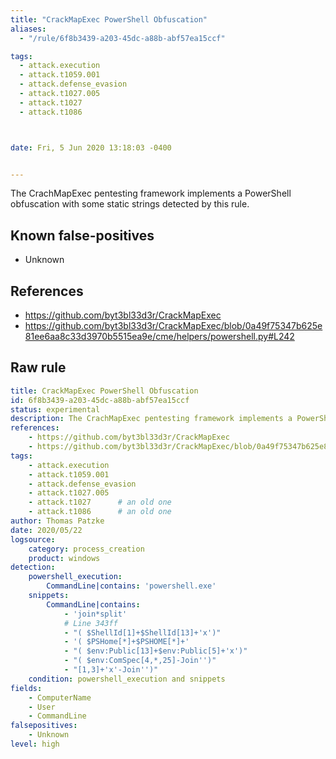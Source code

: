 ```yaml
---
title: "CrackMapExec PowerShell Obfuscation"
aliases:
  - "/rule/6f8b3439-a203-45dc-a88b-abf57ea15ccf"

tags:
  - attack.execution
  - attack.t1059.001
  - attack.defense_evasion
  - attack.t1027.005
  - attack.t1027
  - attack.t1086



date: Fri, 5 Jun 2020 13:18:03 -0400


---
```


The CrachMapExec pentesting framework implements a PowerShell obfuscation with some static strings detected by this rule.

<!--more-->


## Known false-positives

* Unknown



## References

* https://github.com/byt3bl33d3r/CrackMapExec
* https://github.com/byt3bl33d3r/CrackMapExec/blob/0a49f75347b625e81ee6aa8c33d3970b5515ea9e/cme/helpers/powershell.py#L242


## Raw rule
```yaml
title: CrackMapExec PowerShell Obfuscation
id: 6f8b3439-a203-45dc-a88b-abf57ea15ccf
status: experimental
description: The CrachMapExec pentesting framework implements a PowerShell obfuscation with some static strings detected by this rule.
references:
    - https://github.com/byt3bl33d3r/CrackMapExec
    - https://github.com/byt3bl33d3r/CrackMapExec/blob/0a49f75347b625e81ee6aa8c33d3970b5515ea9e/cme/helpers/powershell.py#L242
tags:
    - attack.execution
    - attack.t1059.001
    - attack.defense_evasion
    - attack.t1027.005
    - attack.t1027      # an old one
    - attack.t1086      # an old one
author: Thomas Patzke
date: 2020/05/22
logsource:
    category: process_creation
    product: windows
detection:
    powershell_execution:
        CommandLine|contains: 'powershell.exe'
    snippets:
        CommandLine|contains:
            - 'join*split'
            # Line 343ff
            - "( $ShellId[1]+$ShellId[13]+'x')"
            - '( $PSHome[*]+$PSHOME[*]+'
            - "( $env:Public[13]+$env:Public[5]+'x')"
            - "( $env:ComSpec[4,*,25]-Join'')"
            - "[1,3]+'x'-Join'')"
    condition: powershell_execution and snippets
fields:
    - ComputerName
    - User
    - CommandLine
falsepositives:
    - Unknown
level: high

```
